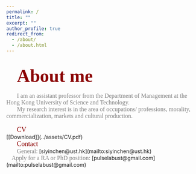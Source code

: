 ```yaml
---
permalink: /
title: ""
excerpt: ""
author_profile: true
redirect_from: 
  - /about/
  - /about.html
---   
```

<br/>  
&emsp;&emsp;<font color=DarkRed size=7 face="Cooper"><b>About me</b></font>
<br/>
<br/>
&emsp;&emsp;<font color=gray size=3 face="Calibri">I am an assistant professor from the Department of Management at the Hong Kong University of Science and Technology.</font>
<br/>   
&emsp;&emsp;<font color=gray size=3 face="Calibri">My research interest is in the area of occupations/ professions, morality, commercialization, markets and cultural production. </font>
<br/>  
<br/>  
&emsp;&emsp;<font color=DarkRed size=4 face="Cooper">CV</font>
<br/>
[[Download]](../assets/CV.pdf)
<br/>
&emsp;&emsp;<font color=DarkRed size=4 face="Cooper">Contact</font>
<br/>
&emsp;&emsp;<font color=gray size=3 face="Calibri">General:</font> [siyinchen@ust.hk](mailto:siyinchen@ust.hk)
<br/>
&emsp;<font color=gray size=3 face="Calibri">Apply for a RA or PhD position:</font>  [pulselabust@gmail.com](mailto:pulselabust@gmail.com)

